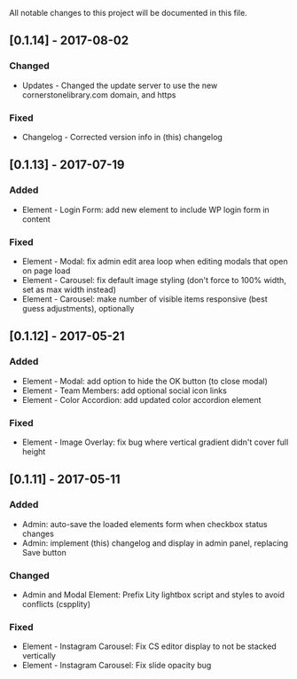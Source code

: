 All notable changes to this project will be documented in this file.

<!--- The format is based on [Keep a Changelog](http://keepachangelog.com/) -->
<!--- and this project adheres to [Semantic Versioning](http://semver.org/). -->

## [0.1.14] - 2017-08-02

### Changed

- Updates - Changed the update server to use the new cornerstonelibrary.com domain, and https

### Fixed

- Changelog - Corrected version info in (this) changelog

## [0.1.13] - 2017-07-19

### Added

- Element - Login Form: add new element to include WP login form in content

### Fixed

- Element - Modal: fix admin edit area loop when editing modals that open on page load
- Element - Carousel: fix default image styling (don't force to 100% width, set as max width instead)
- Element - Carousel: make number of visible items responsive (best guess adjustments), optionally

## [0.1.12] - 2017-05-21

### Added

- Element - Modal: add option to hide the OK button (to close modal)
- Element - Team Members: add optional social icon links
- Element - Color Accordion: add updated color accordion element

### Fixed

- Element - Image Overlay: fix bug where vertical gradient didn't cover full height

## [0.1.11] - 2017-05-11

### Added

- Admin: auto-save the loaded elements form when checkbox status changes
- Admin: implement (this) changelog and display in admin panel, replacing Save button

### Changed

- Admin and Modal Element: Prefix Lity lightbox script and styles to avoid conflicts (cspplity)

### Fixed

- Element - Instagram Carousel: Fix CS editor display to not be stacked vertically
- Element - Instagram Carousel: Fix slide opacity bug